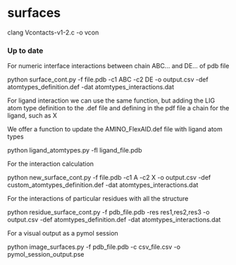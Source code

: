 # surfaces

clang Vcontacts-v1-2.c -o vcon

### Up to date

For numeric interface interactions between chain ABC... and DE... of pdb file

python surface_cont.py -f file.pdb -c1 ABC -c2 DE -o output.csv -def atomtypes_definition.def -dat atomtypes_interactions.dat

For ligand interaction we can use the same function, but adding the LIG atom type definition to the .def file and defining in the pdf file a chain for the ligand, such as X

We offer a function to update the AMINO_FlexAID.def file with ligand atom types

python ligand_atomtypes.py -fl ligand_file.pdb

For the interaction calculation

python new_surface_cont.py -f file.pdb -c1 A -c2 X -o output.csv -def custom_atomtypes_definition.def -dat atomtypes_interactions.dat

For the interactions of particular residues with all the structure

python residue_surface_cont.py -f pdb_file.pdb -res res1,res2,res3 -o output.csv -def atomtypes_definition.def -dat atomtypes_interactions.dat

For a visual output as a pymol session

python image_surfaces.py -f pdb_file.pdb -c csv_file.csv -o pymol_session_output.pse
